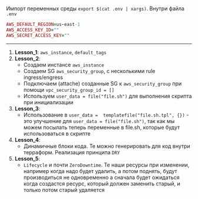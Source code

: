 Импорт переменных среды `export $(cat .env | xargs)`.
Внутри файла `.env`
```ruby
AWS_DEFAULT_REGION=us-east-1
AWS_ACCESS_KEY_ID=""
AWS_SECRET_ACCESS_KEY=""
```
---
1) **Lesson_1**: `aws_instance`, `default_tags`
2) **Lesson_2**: 
    - Создаем инстансе `aws_instance`
    - Создаем SG `aws_security_group`, с несколькими rule ingress/engress
    - Подключаем (attache) созданные SG к `aws_security_group` при помощи `vpc_security_group_id = []`
    - Используем `user_data = file("file.sh")` для выполнения скрипта при инициализации
3) **Lesson_3**:
    - Использование в `user_data =  templatefile("file.sh.tpl", {})` - это улучшение для `user_data = file("file.sh")`, так как мы можем посылать
    теперь переменные в file.sh, которые будут использоваться в скрипте
4) **Lesson_4**:
    - Динамичные блоки кода. Те можно генерировать для код внутри терраформ. Реализация принципа `DRY`
5) **Lesson_5**:
    - `Lifecycle` и почти `ZeroDowntime`. Те наши ресурсы при изменении, например когда надо будет удалить, а потом поднять, будут производиться не одновременно
    а сначала будет ожидаться когда создастся ресурс, который должен заменить старый, и только потом старый удаляется